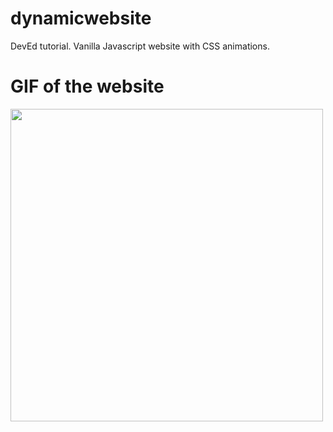 # dynamicwebsite
DevEd tutorial. Vanilla Javascript website with CSS animations.

# GIF of the website
<img src="https://github.com/StephBerg86/dynamicwebsite/blob/master/dynamicwebsite.gif" width=500 />

